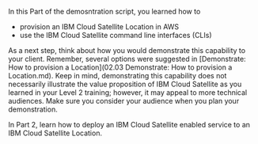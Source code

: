 In this Part of the demosntration script, you learned how to

   - provision an IBM Cloud Satellite Location in AWS
   - use the IBM Cloud Satellite command line interfaces (CLIs)

As a next step, think about how you would demonstrate this capability to your client. Remember, several options were suggested in [Demonstrate: How to provision a Location](02.03 Demonstrate: How to provision a Location.md). Keep in mind, demonstrating this capability does not necessarily illustrate the value proposition of IBM Cloud Satellite as you learned in your Level 2 training; however, it may appeal to more technical audiences. Make sure you consider your audience when you plan your demonstration.

In Part 2, learn how to deploy an IBM Cloud Satellite enabled service to an IBM Cloud Satellite Location.
